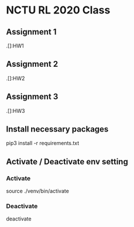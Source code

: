 # NCTU RL 2020 Class
## Assignment 1 
.[]:HW1

## Assignment 2 
.[]:HW2

## Assignment 3
.[]:HW3

## Install necessary packages
pip3 install -r requirements.txt

## Activate / Deactivate env setting
### Activate
source ./venv/bin/activate

### Deactivate
deactivate
